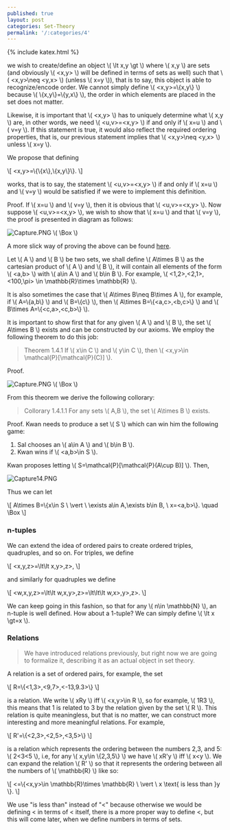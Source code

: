 ```yaml
---
published: true
layout: post
categories: Set-Theory
permalink: '/:categories/4'
---
```

{% include katex.html %}

we wish to create/define an object \\( \lt x,y \gt \\) where \\( x,y \\) are sets (and obviously \\( <x,y> \\) will be defined in terms of sets as well) such that \\( <x,y>\neq <y,x> \\) (unless \\( x=y \\)), that is to say, this object is able to recognize/encode order. We cannot simply define \\( <x,y>=\\{x,y\\} \\) because \\( \\{x,y\\}=\\{y,x\\} \\), the order in which elements are placed in the set does not matter.

Likewise, it is important that \\( <x,y> \\) has to uniquely determine what \\( x,y \\) are, in other words, we need \\( <u,v>=<x,y> \\) if and only if \\( x=u \\) and \\( v=y \\). If this statement is true, it would also reflect the required ordering properties, that is, our previous statement implies that \\( <x,y>\neq <y,x> \\) unless \\( x=y \\).

We propose that defining 

\\[ <x,y>=\\{\\{x\\},\\{x,y\\}\\}. \\]

works, that is to say, the statement \\( <u,v>=<x,y> \\) if and only if \\( x=u \\) and \\( v=y \\) would be satisfied if we were to implement this definition.

Proof. If \\( x=u \\) and \\( v=y \\), then it is obvious that \\( <u,v>=<x,y> \\). Now suppose \\( <u,v>=<x,y> \\), we wish to show that \\( x=u \\) and that \\( v=y \\), the proof is presented in diagram as follows:

![Capture.PNG](/MathBlog/assets/Capture10.PNG) \\( \Box \\)

A more slick way of proving the above can be found [here](https://math.stackexchange.com/a/62937/761959).

Let \\( A \\) and \\( B \\) be two sets, we shall define \\( A\times B \\) as the cartesian product of \\( A \\) and \\( B \\), it will contain all elements of the form \\( <a,b> \\) with \\( a\in A \\) and \\( b\in B \\). For example, \\( <1,2>,<2,1>,<100,\pi> \in \mathbb{R}\times \mathbb{R} \\).

It is also sometimes the case that \\( A\times B\neq B\times A \\), for example, if \\( A=\\{a,b\\} \\) and \\( B=\\{c\\} \\), then \\( A\times B=\\{<a,c>,<b,c>\\} \\) and \\( B\times A=\\{<c,a>,<c,b>\\} \\).

It is important to show first that for any given \\( A \\) and \\( B \\), the set \\( A\times B \\) exists and can be constructed by our axioms. We employ the following theorem to do this job:

> Theorem 1.4.1 If \\( x\in C \\) and \\( y\in C \\), then \\( <x,y>\in \mathcal{P}[\mathcal{P}(C)] \\).

Proof.

![Capture.PNG](/MathBlog/assets/Capture13.png) \\( \Box \\)

From this theorem we derive the following collorary:

> Collorary 1.4.1.1 For any sets \\( A,B \\), the set \\( A\times B \\) exists.

Proof. Kwan needs to produce a set \\( S \\) which can win him the following game:

1. Sal chooses an \\( a\in A \\) and \\( b\in B \\).
2. Kwan wins if \\( <a,b>\in S \\).

Kwan proposes letting \\( S=\mathcal{P}[\mathcal{P}(A\cup B)] \\). Then,

![Capture14.PNG](/MathBlog/assets/Capture14.PNG)

Thus we can let

\\[ A\times B=\\{x\in S \ \vert \ \exists a\in A,\exists b\in B, \ x=<a,b>\\}. \quad \Box \\]

### n-tuples

We can extend the idea of ordered pairs to create ordered triples, quadruples, and so on. For triples, we define

\\[ <x,y,z>=\lt\lt x,y>,z>, \\]

and similarly for quadruples we define

\\[ <w,x,y,z>=\lt\lt w,x,y>,z>=\lt\lt\lt w,x>,y>,z>. \\]

We can keep going in this fashion, so that for any \\( n\in \mathbb{N} \\), an n-tuple is well defined. How about a 1-tuple? We can simply define \\( \lt x \gt=x \\).
  
### Relations

> We have introduced relations previously, but right now we are going to formalize it, describing it as an actual object in set theory.

A relation is a set of ordered pairs, for example, the set

\\[ R=\\{<1,3>,<9,7>,<-13,9.3>\\} \\]

is a relation. We write \\( xRy \\) iff \\( <x,y>\in R \\), so for example, \\( 1R3 \\), this means that 1 is related to 3 by the relation given by the set \\( R \\). This relation is quite meaningless, but that is no matter, we can construct more interesting and more meaningful relations. For example,

\\[ R'=\\{<2,3>,<2,5>,<3,5>\\} \\]

is a relation which represents the ordering between the numbers 2,3, and 5: \\( 2<3<5 \\), i.e, for any \\( x,y\in \\{2,3,5\\} \\) we have \\( xR'y \\) iff \\( x<y \\). We can expand the relation \\( R' \\) so that it represents the ordering between all the numbers of \\( \mathbb{R} \\) like so:

\\[ <=\\{<x,y>\in \mathbb{R}\times \mathbb{R} \ \vert \ x \text{ is less than }y \\}. \\]

We use "is less than" instead of "<" because otherwise we would be defining < in terms of < itself, there is a more proper way to define <, but this will come later, when we define numbers in terms of sets.











